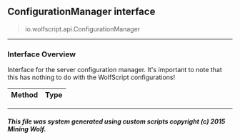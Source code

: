 ## ConfigurationManager __interface__

>io.wolfscript.api.ConfigurationManager

---

### Interface Overview

Interface for the server configuration manager. It's important to note that this has nothing to do with the WolfScript configurations!

Method | Type   
--- | :--- 



---



##### This file was system generated using custom scripts copyright (c) 2015 Mining Wolf.
	


